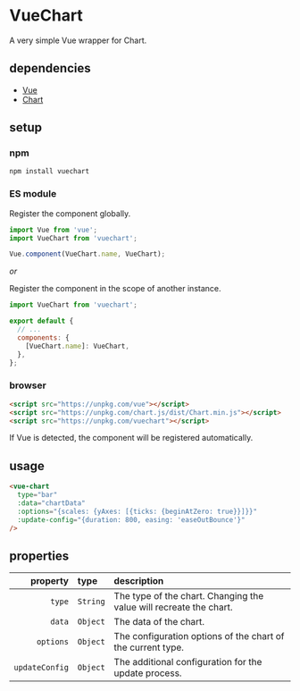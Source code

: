 # VueChart

A very simple Vue wrapper for Chart.

## dependencies

- [Vue](https://github.com/vuejs/vue)
- [Chart](https://github.com/chartjs/Chart.js)

## setup

### npm

```shell
npm install vuechart
```

### ES module

Register the component globally.

```javascript
import Vue from 'vue';
import VueChart from 'vuechart';

Vue.component(VueChart.name, VueChart);
```

*or*

Register the component in the scope of another instance.

```javascript
import VueChart from 'vuechart';

export default {
  // ...
  components: {
    [VueChart.name]: VueChart,
  },
};
```

### browser

```html
<script src="https://unpkg.com/vue"></script>
<script src="https://unpkg.com/chart.js/dist/Chart.min.js"></script>
<script src="https://unpkg.com/vuechart"></script>
```

If Vue is detected, the component will be registered automatically.

## usage

```html
<vue-chart
  type="bar"
  :data="chartData"
  :options="{scales: {yAxes: [{ticks: {beginAtZero: true}}]}}"
  :update-config="{duration: 800, easing: 'easeOutBounce'}"
/>
```

## properties

| property | type | description |
| ---: | :--- | :--- |
| `type` | `String` | The type of the chart. Changing the value will recreate the chart. |
| `data` | `Object` | The data of the chart. |
| `options` | `Object` | The configuration options of the chart of the current type. |
| `updateConfig` | `Object` | The additional configuration for the update process. |
